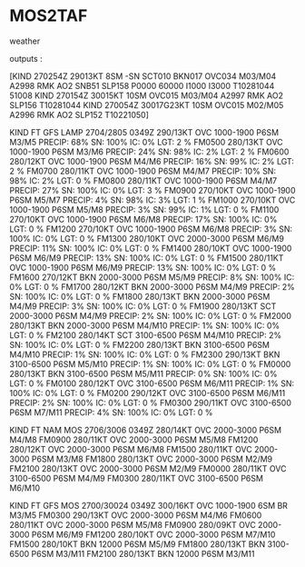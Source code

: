 # MOS2TAF
weather 

outputs :

[KIND 270254Z 29013KT 8SM -SN SCT010 BKN017 OVC034 M03/M04 A2998 RMK AO2 SNB51 SLP158 P0000 60000 I1000 I3000 T10281044 51008
 KIND 270154Z 30015KT 10SM OVC015 M03/M04 A2997 RMK AO2 SLP156 T10281044
 KIND 270054Z 30017G23KT 10SM OVC015 M02/M05 A2996 RMK AO2 SLP152 T10221050]

KIND FT GFS LAMP 2704/2805 0349Z 290/13KT OVC 1000-1900 P6SM M3/M5 PRECIP: 68%  SN: 100%  IC:   0%  LGT:  2 %
FM0500 280/13KT OVC 1000-1900 P6SM M3/M6 PRECIP: 24%  SN:  98%  IC:   2%  LGT:  2 %
FM0600 280/12KT OVC 1000-1900 P6SM M4/M6 PRECIP: 16%  SN:  99%  IC:   2%  LGT:  2 %
FM0700 280/11KT OVC 1000-1900 P6SM M4/M7 PRECIP: 10%  SN:  98%  IC:   2%  LGT:  0 %
FM0800 280/11KT OVC 1000-1900 P6SM M4/M7 PRECIP: 27%  SN: 100%  IC:   0%  LGT:  3 %
FM0900 270/10KT OVC 1000-1900 P6SM M5/M7 PRECIP:  4%  SN:  98%  IC:   3%  LGT:  1 %
FM1000 270/10KT OVC 1000-1900 P6SM M5/M8 PRECIP:  3%  SN:  99%  IC:   1%  LGT:  0 %
FM1100 270/10KT OVC 1000-1900 P6SM M6/M8 PRECIP: 17%  SN: 100%  IC:   0%  LGT:  0 %
FM1200 270/10KT OVC 1000-1900 P6SM M6/M8 PRECIP:  3%  SN: 100%  IC:   0%  LGT:  0 %
FM1300 280/10KT OVC 2000-3000 P6SM M6/M9 PRECIP: 11%  SN: 100%  IC:   0%  LGT:  0 %
FM1400 280/10KT OVC 1000-1900 P6SM M6/M9 PRECIP: 13%  SN: 100%  IC:   0%  LGT:  0 %
FM1500 280/11KT OVC 1000-1900 P6SM M6/M9 PRECIP: 13%  SN: 100%  IC:   0%  LGT:  0 %
FM1600 270/12KT BKN 2000-3000 P6SM M5/M9 PRECIP:  8%  SN: 100%  IC:   0%  LGT:  0 %
FM1700 280/12KT BKN 2000-3000 P6SM M4/M9 PRECIP:  2%  SN: 100%  IC:   0%  LGT:  0 %
FM1800 280/13KT BKN 2000-3000 P6SM M4/M9 PRECIP:  3%  SN: 100%  IC:   0%  LGT:  0 %
FM1900 280/13KT SCT 2000-3000 P6SM M4/M9 PRECIP:  2%  SN: 100%  IC:   0%  LGT:  0 %
FM2000 280/13KT BKN 2000-3000 P6SM M4/M10 PRECIP:  1%  SN: 100%  IC:   0%  LGT:  0 %
FM2100 280/14KT SCT 3100-6500 P6SM M4/M10 PRECIP:  2%  SN: 100%  IC:   0%  LGT:  0 %
FM2200 280/13KT BKN 3100-6500 P6SM M4/M10 PRECIP:  1%  SN: 100%  IC:   0%  LGT:  0 %
FM2300 290/13KT BKN 3100-6500 P6SM M5/M10 PRECIP:  1%  SN: 100%  IC:   0%  LGT:  0 %
FM0000 280/13KT BKN 3100-6500 P6SM M5/M11 PRECIP:  0%  SN: 100%  IC:   0%  LGT:  0 %
FM0100 280/12KT OVC 3100-6500 P6SM M6/M11 PRECIP:  1%  SN: 100%  IC:   0%  LGT:  0 %
FM0200 290/12KT OVC 3100-6500 P6SM M6/M11 PRECIP:  2%  SN: 100%  IC:   0%  LGT:  0 %
FM0300 290/11KT OVC 3100-6500 P6SM M7/M11 PRECIP:  4%  SN: 100%  IC:   0%  LGT:  0 %

KIND FT NAM MOS 2706/3006 0349Z 280/14KT OVC 2000-3000 P6SM M4/M8
FM0900 280/11KT OVC 2000-3000 P6SM M5/M8
FM1200 280/12KT OVC 2000-3000 P6SM M6/M8
FM1500 280/11KT OVC 2000-3000 P6SM M3/M8
FM1800 280/13KT OVC 2000-3000 P6SM M2/M9
FM2100 280/13KT OVC 2000-3000 P6SM M2/M9
FM0000 280/11KT OVC 3100-6500 P6SM M4/M9
FM0300 280/11KT OVC 3100-6500 P6SM M6/M10

KIND FT GFS MOS 2700/30024 0349Z 300/16KT OVC 1000-1900 6SM BR M3/M5
FM0300 290/13KT OVC 2000-3000 P6SM M4/M6
FM0600 280/11KT OVC 2000-3000 P6SM M5/M8
FM0900 280/09KT OVC 2000-3000 P6SM M6/M9
FM1200 280/10KT OVC 2000-3000 P6SM M7/M10
FM1500 280/10KT BKN 12000 P6SM M5/M9
FM1800 280/13KT BKN 3100-6500 P6SM M3/M11
FM2100 280/13KT BKN 12000 P6SM M3/M11
